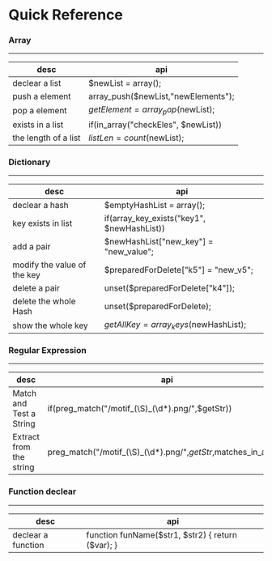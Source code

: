# Quick Reference





### Array

------

| desc                 | api                                 |
| -------------------- | ----------------------------------- |
| declear a list       | $newList = array();                 |
| push a element       | array_push($newList,"newElements"); |
| pop a element        | $getElement = array_pop($newList);  |
| exists in a list     | if(in_array("checkEles", $newList)) |
| the length of a list | $listLen = count($newList);         |

### Dictionary

------

| desc                        | api                                        |
| --------------------------- | ------------------------------------------ |
| declear a hash              | $emptyHashList = array();                  |
| key exists in list          | if(array_key_exists("key1", $newHashList)) |
| add a pair                  | $newHashList["new_key"] = "new_value";     |
| modify the value of the key | $preparedForDelete["k5"] = "new_v5";       |
| delete a pair               | unset($preparedForDelete["k4"]);           |
| delete the whole Hash       | unset($preparedForDelete);                 |
| show the whole key          | $getAllKey = array_keys($newHashList);     |

### Regular Expression

------

| desc                    | api                                                          |
| ----------------------- | ------------------------------------------------------------ |
| Match and Test a String | if(preg\_match("/motif\_(\S)\_(\d\*).png/",$getStr))         |
| Extract from the string | preg\_match("/motif\_(\S)\_(\d\*).png/",$getStr,$matches\_in\_array); |

### Function declear

------

| desc               | api                                               |
| ------------------ | ------------------------------------------------- |
| declear a function | function funName($str1, $str2) { return ($var); } |


